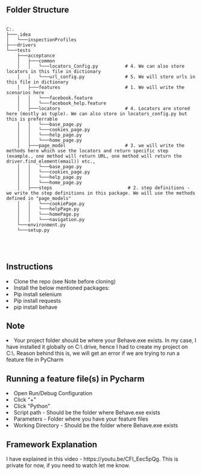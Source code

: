 <h2> Folder Structure</h2>

```

C:.
├───.idea
│   └───inspectionProfiles
├───drivers
└───tests
    ├───acceptance
    │   ├───common
    │   │   └───locators_Config.py          # 4. We can also store locators in this file in dictionary
    │   │   └───url_config.py               # 5. We will store urls in this file in dictionary
    │   ├───features                        # 1. We will write the scenarios here
    │   │   └───facebook.feature
    │   │   └───facebook_help.feature
    │   ├───locators                        # 4. Locators are stored here (mostly as tuple). We can also store in locators_config.py but this is preferrable
    │   │   └───base_page.py
    │   │   └───cookies_page.py
    │   │   └───help_page.py
    │   │   └───home_page.py
    │   ├───page_model                      # 3. we will write the methods here which use the locators and return specific step (example., one method will return URL, one method will return the driver.find_element(email)) etc.,
    │   │   └───base_page.py
    │   │   └───cookies_page.py
    │   │   └───help_page.py
    │   │   └───home_page.py
    │   ├───steps                            # 2. step definitions - we write the step definitions in this package. We will use the methods defined in "page_models"
    │   │   └───cookiePage.py
    │   │   └───helpPage.py
    │   │   └───homePage.py
    │   │   └───navigation.py
    └───environment.py
    └───setup.py

```
<br><br>

<h2> Instructions </h2>
<li>Clone the repo (see Note before cloning)
<li>Install the below mentioned packages:
<li>Pip install selenium
<li>Pip install requests
<li>pip install behave

<h2> Note </h2>
<li>Your project folder should be where your Behave.exe exists. In my case, I have installed it globally on C:\ drive, hence I had to create my project on C:\. Reason behind this is, we will get an error if we are trying to run a feature file in PyCharm

<h2>Running a feature file(s) in Pycharm </h2>
<li>Open Run/Debug Configuration
<li>Click "+"
<li>Click "Python"
<li>Script path - Should be the folder where Behave.exe exists
<li>Parameters - Folder where you have your feature files
<li>Working Directory - Should be the folder where Behave.exe exists

<h2>Framework Explanation</h2>
I have explained in this video - https://youtu.be/CFI_Eec5pQg. This is private for now, if you need to watch let me know.
